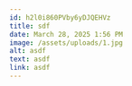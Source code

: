 ```yaml
---
id: h2l0i860PVby6yDJQEHVz
title: sdf
date: March 28, 2025 1:56 PM
image: /assets/uploads/1.jpg
alt: asdf
text: asdf
link: asdf
---
```

